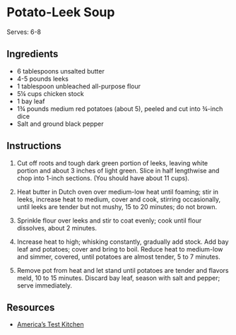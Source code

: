 # Potato-Leek Soup

Serves: 6-8

## Ingredients

* 6 tablespoons unsalted butter
* 4-5 pounds leeks
* 1 tablespoon unbleached all-purpose flour
* 5¼ cups chicken stock
* 1 bay leaf
* 1¾ pounds medium red potatoes (about 5), peeled and cut into ¾-inch dice
* Salt and ground black pepper

## Instructions

1. Cut off roots and tough dark green portion of leeks, leaving white portion and about 3 inches of light green. Slice in half lengthwise and chop into 1-inch sections. (You should have about 11 cups).

2. Heat butter in Dutch oven over medium-low heat until foaming; stir in leeks, increase heat to medium, cover and cook, stirring occasionally, until leeks are tender but not mushy, 15 to 20 minutes; do not brown.

3. Sprinkle flour over leeks and stir to coat evenly; cook until flour dissolves, about 2 minutes.

4. Increase heat to high; whisking constantly, gradually add stock. Add bay leaf and potatoes; cover and bring to boil. Reduce heat to medium-low and simmer, covered, until potatoes are almost tender, 5 to 7 minutes.

5. Remove pot from heat and let stand until potatoes are tender and flavors meld, 10 to 15 minutes. Discard bay leaf, season with salt and pepper; serve immediately.

## Resources

* [America’s Test Kitchen](https://www.americastestkitchen.com/recipes/466-country-style-potato-leek-soup)
